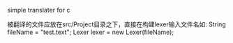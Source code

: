 simple translater for c

被翻译的文件应放在src/Project目录之下，直接在构建lexer输入文件名如:
        String fileName = "test.text";
        Lexer lexer = new Lexer(fileName);
